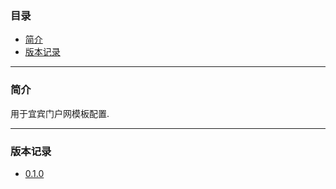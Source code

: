 ### 目录

* [简介](#abstract)
* [版本记录](#version)

---

### <a name="abstract">简介</a>

用于宜宾门户网模板配置.

---

### <a name="version">版本记录</a>

* [0.1.0](./Docs/Version/0.1.0.md "0.1.0")